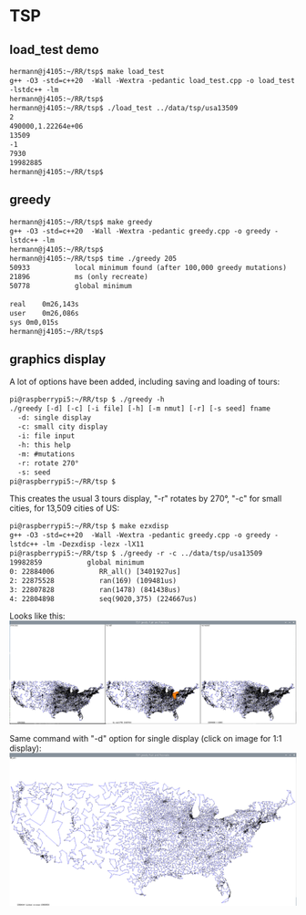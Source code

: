 # TSP

## load_test demo
```
hermann@j4105:~/RR/tsp$ make load_test 
g++ -O3 -std=c++20  -Wall -Wextra -pedantic load_test.cpp -o load_test -lstdc++ -lm
hermann@j4105:~/RR/tsp$ 
hermann@j4105:~/RR/tsp$ ./load_test ../data/tsp/usa13509
2
490000,1.22264e+06
13509
-1
7930
19982885
hermann@j4105:~/RR/tsp$ 
```

## greedy

```
hermann@j4105:~/RR/tsp$ make greedy
g++ -O3 -std=c++20  -Wall -Wextra -pedantic greedy.cpp -o greedy -lstdc++ -lm
hermann@j4105:~/RR/tsp$ 
hermann@j4105:~/RR/tsp$ time ./greedy 205
50933           local minimum found (after 100,000 greedy mutations)
21896           ms (only recreate)
50778           global minimum

real	0m26,143s
user	0m26,086s
sys	0m0,015s
hermann@j4105:~/RR/tsp$ 
```

## graphics display 
A lot of options have been added, including saving and loading of tours:  
```
pi@raspberrypi5:~/RR/tsp $ ./greedy -h
./greedy [-d] [-c] [-i file] [-h] [-m nmut] [-r] [-s seed] fname
  -d: single display
  -c: small city display
  -i: file input
  -h: this help
  -m: #mutations
  -r: rotate 270°
  -s: seed
pi@raspberrypi5:~/RR/tsp $ 
```

This creates the usual 3 tours display, "-r" rotates by 270°, "-c" for small cities, for 13,509 cities of US:  
```
pi@raspberrypi5:~/RR/tsp $ make ezxdisp
g++ -O3 -std=c++20  -Wall -Wextra -pedantic greedy.cpp -o greedy -lstdc++ -lm -Dezxdisp -lezx -lX11
pi@raspberrypi5:~/RR/tsp $ ./greedy -r -c ../data/tsp/usa13509
19982859           global minimum
0: 22884006           RR_all() [3401927us]
2: 22875528           ran(169) (109481us)          
3: 22807828           ran(1478) (841438us)          
4: 22804898           seq(9020,375) (224667us)          
```
Looks like this:  
![res/usa13509.3disp.png](res/usa13509.3disp.png)


Same command with "-d" option for single display (click on image for 1:1 display):  
![res/usa13509.1disp.png](res/usa13509.1disp.png)
